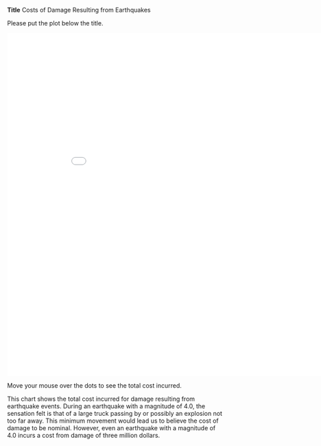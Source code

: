 **Title**
Costs of Damage Resulting from Earthquakes

Please put the plot below the title.
<iframe width="900" height="800" frameborder="0" scrolling="no" src="//plot.ly/~dlromanoff/143.embed"></iframe>

Move your mouse over the dots to see the total cost incurred.

This chart shows the total cost incurred for damage resulting from earthquake events. During an earthquake with a magnitude of 4.0, the sensation felt is that of a large truck passing by or possibly an explosion not too far away. This minimum movement would lead us to believe the cost of damage to be nominal. However, even an earthquake with a magnitude of 4.0 incurs a cost from damage of three million dollars. 